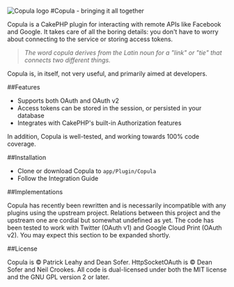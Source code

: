 ![Copula logo](http://img.photobucket.com/albums/v295/Tenebrous/Copula/g19853_zpse24d2c1e.png)
#Copula - bringing it all together

Copula is a CakePHP plugin for interacting with remote APIs like Facebook and Google. It takes care of all the boring details: you don't have to worry about connecting to the service or storing access tokens.

> *The word copula derives from the Latin noun for a "link" or "tie" that connects two different things.*

Copula is, in itself, not very useful, and primarily aimed at developers.

##Features

* Supports both OAuth and OAuth v2
* Access tokens can be stored in the session, or persisted in your database
* Integrates with CakePHP's built-in Authorization features

In addition, Copula is well-tested, and working towards 100% code coverage.

##Installation

* Clone or download Copula to `app/Plugin/Copula`
* Follow the Integration Guide

##Implementations

Copula has recently been rewritten and is necessarily incompatible with any plugins using the upstream project. Relations between this project and the upstream one are cordial but somewhat undefined as yet. The code has been tested to work with Twitter (OAuth v1) and Google Cloud Print (OAuth v2). You may expect this section to be expanded shortly.

##License

Copula is &copy; Patrick Leahy and Dean Sofer. HttpSocketOAuth is &copy; Dean Sofer and Neil Crookes. All code is dual-licensed under both the MIT license and the GNU GPL version 2 or later.